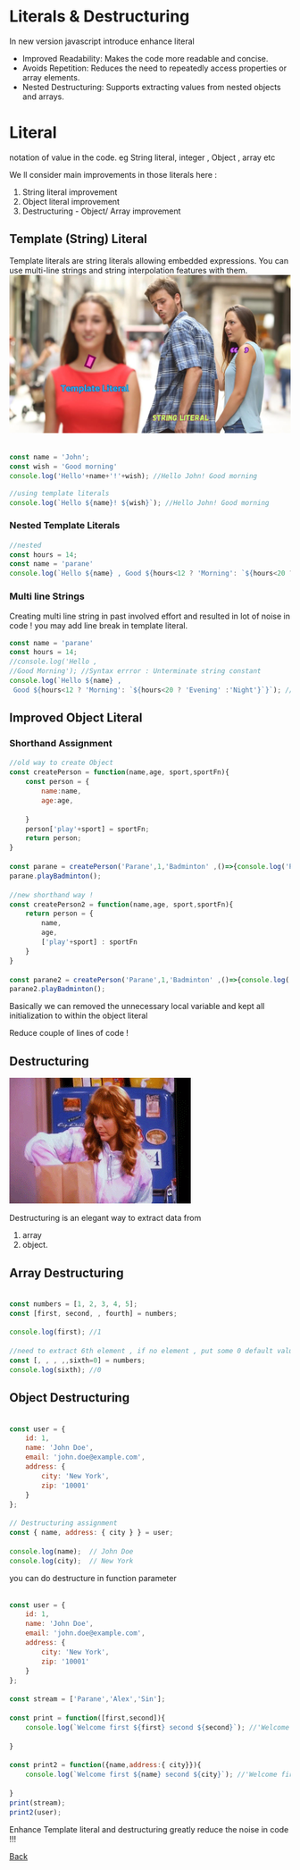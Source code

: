 # Literals & Destructuring #

In new version javascript introduce enhance literal 

- Improved Readability: Makes the code more readable and concise.
- Avoids Repetition: Reduces the need to repeatedly access properties or array elements.
- Nested Destructuring: Supports extracting values from nested objects and arrays.


# Literal #
notation of value in the code. eg String literal, integer , Object , array etc 

We ll consider main improvements in those literals here : 

1. String literal improvement 
2. Object literal improvement 
3. Destructuring - Object/ Array improvement 

## Template (String) Literal ##

Template literals are string literals allowing embedded expressions. You can use multi-line strings and string interpolation features with them.
![template-literal.png](asset/template-literal.png)


```javascript repl+

const name = 'John';
const wish = 'Good morning'
console.log('Hello'+name+'!'+wish); //Hello John! Good morning
```

```javascript repl+
//using template literals
console.log(`Hello ${name}! ${wish}`); //Hello John! Good morning
```

### Nested Template Literals ###

```javascript repl+
//nested
const hours = 14;
const name = 'parane'
console.log(`Hello ${name} , Good ${hours<12 ? 'Morning': `${hours<20 ? 'Evening' :'Night'}`}`); //'Hello parane , Good Evening'

```

### Multi line Strings ###

Creating multi line string in past involved effort and resulted in lot of noise in code ! you may add line break in template literal. 

```javascript repl+
const name = 'parane'
const hours = 14;
//console.log('Hello ,
//Good Morning'); //Syntax errror : Unterminate string constant
console.log(`Hello ${name} ,
 Good ${hours<12 ? 'Morning': `${hours<20 ? 'Evening' :'Night'}`}`); //'Hello parane ,\n Good Evening' preserve indentation 


```


## Improved Object Literal ##

### Shorthand Assignment ###

```javascript repl+
//old way to create Object 
const createPerson = function(name,age, sport,sportFn){
    const person = {
        name:name,
        age:age,

    }
    person['play'+sport] = sportFn;
    return person;
}

const parane = createPerson('Parane',1,'Badminton' ,()=>{console.log('Play Badminton');});
parane.playBadminton();

//new shorthand way !
const createPerson2 = function(name,age, sport,sportFn){
    return person = {
        name,
        age,
        ['play'+sport] : sportFn
    }
}

const parane2 = createPerson('Parane',1,'Badminton' ,()=>{console.log('Play Badminton');});
parane2.playBadminton();

```

Basically we can removed the unnecessary local variable and kept all initialization to within the object literal 

Reduce couple of lines of code ! 

## Destructuring ##

![Alt Text](asset/destructure.gif)

Destructuring is an elegant way to extract data from 
1. array 
2. object. 

## Array Destructuring ##

```javascript repl+

const numbers = [1, 2, 3, 4, 5];
const [first, second, , fourth] = numbers;

console.log(first); //1

//need to extract 6th element , if no element , put some 0 default value
const [, , , ,,sixth=0] = numbers;
console.log(sixth); //0

```

## Object Destructuring ##

```javascript repl+

const user = {
    id: 1,
    name: 'John Doe',
    email: 'john.doe@example.com',
    address: {
        city: 'New York',
        zip: '10001'
    }
};

// Destructuring assignment
const { name, address: { city } } = user;

console.log(name);  // John Doe
console.log(city);  // New York

```

you can do destructure in function parameter


```javascript repl+

const user = {
    id: 1,
    name: 'John Doe',
    email: 'john.doe@example.com',
    address: {
        city: 'New York',
        zip: '10001'
    }
};

const stream = ['Parane','Alex','Sin'];

const print = function([first,second]){
    console.log(`Welcome first ${first} second ${second}`); //'Welcome first Parane second Alex'

}

const print2 = function({name,address:{ city}}){
    console.log(`Welcome first ${name} second ${city}`); //'Welcome first John Doe second New York'

}
print(stream);
print2(user);

```

Enhance Template literal and destructuring greatly reduce the noise in code !!!

[Back](https://github.com/parane/web-development/tree/javascript?tab=readme-ov-file#table-of-content)
